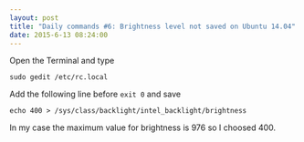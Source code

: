 ```yaml
---
layout: post
title: "Daily commands #6: Brightness level not saved on Ubuntu 14.04"
date: 2015-6-13 08:24:00
---
```


Open the Terminal and type

````
sudo gedit /etc/rc.local
````

Add the following line before `exit 0` and save

````
echo 400 > /sys/class/backlight/intel_backlight/brightness
````

In my case the maximum value for brightness is 976 so I choosed 400.